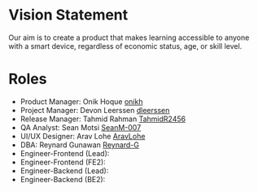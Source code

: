 # Vision Statement

Our aim is to create a product that makes learning accessible to anyone with a smart device, regardless of economic status, age, or skill level.
 
# Roles

- Product Manager: Onik Hoque [onikh](https://www.codermerlin.com/users/onik-hoque/Digital%20Portfolio/index.html)
- Project Manager: Devon Leerssen [dleerssen](https://www.codermerlin.com/users/devon-leerssen/Digital%20Portfolio/index.html)
- Release Manager: Tahmid Rahman [TahmidR2456](https://www.codermerlin.com/users/tahmid-rahman/Digital%20Portfolio/index.html)
- QA Analyst: Sean Motsi [SeanM-007](https://codermerlin.academy/users/sean-motsi/Digital%20Portfolio)
- UI/UX Designer: Arav Lohe [AravLohe](https://codermerlin.academy/users/arav-lohe/Digital%20Portfolio/index.html)
- DBA: Reynard Gunawan [Reynard-G](https://codermerlin.academy/users/reynard-gunawan/Digital%20Portfolio/index.html)
- Engineer-Frontend (Lead):
- Engineer-Frontend (FE2):
- Engineer-Backend (Lead):
- Engineer-Backend (BE2):
